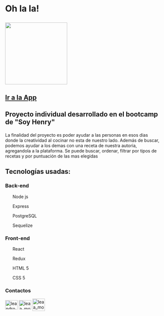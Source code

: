 #          		<p  align="left">                Oh la la! </p>

<img src= 'https://user-images.githubusercontent.com/71276668/169938803-645cc44b-ae9b-4e8f-a886-f2523995f469.png' width=200 heigth=200/>


## <p><a href='https://app-food-nine.vercel.app' >Ir a la App</a></p>

## <p  align="left"> Proyecto individual desarrollado en el bootcamp de "Soy Henry"</p>
<p  align="left"> La finalidad del proyecto es poder ayudar a las personas en esos dias donde la creatividad al cocinar no esta de nuestro lado. Además de buscar, podemos ayudar a los demas con una receta de nuestra autoria, agregandola a la plataforma. Se puede buscar, ordenar, filtrar por tipos de recetas y por puntuación de las mas elegidas</p>


<h2>Tecnologías usadas: </h2>
<h3>Back-end</h3>
<p>
  <ul>Node js</ul>
  <ul>Express</ul>
  <ul>PostgreSQL</ul>
  <ul>Sequelize</ul>
</p>
<h3>Front-end</h3>
<p>
  <ul>React</ul>
  <ul>Redux</ul>
  <ul>HTML 5</ul>
  <ul>CSS 5</ul>
</p>

<h3>Contactos</h3>
<p align="left">
<a href="https://linkedin.com/in/leandro-morello/" target="blank"><img align="center" src="https://raw.githubusercontent.com/rahuldkjain/github-profile-readme-generator/master/src/images/icons/Social/linked-in-alt.svg" alt="leandro-morello" height="30" width="40" /></a>
<a href="https://www.instagram.com/leaa_morello/" target="blank"><img align="center" src="https://raw.githubusercontent.com/rahuldkjain/github-profile-readme-generator/master/src/images/icons/Social/instagram.svg" alt="leaa_morello" height="30" width="40" /></a>
  <a href="https://www.facebook.com/leoomorello/" target="blank"><img align="center" src="https://user-images.githubusercontent.com/71276668/169935334-b471a669-7c1b-435f-b245-308490dd1d4f.png" alt="leaa_morello" height="40" width="40" /></a>
</p>

